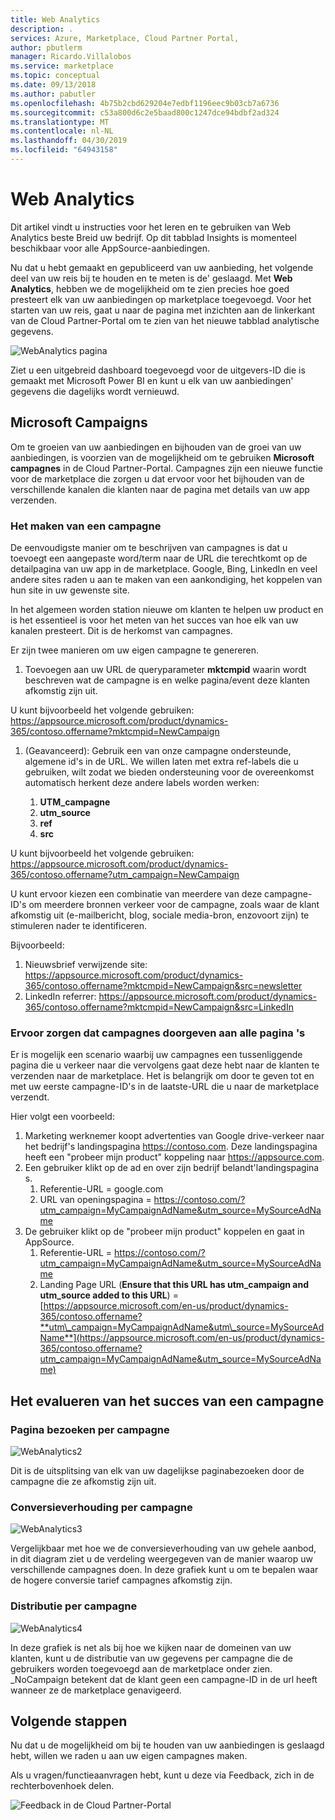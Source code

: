```yaml
---
title: Web Analytics
description: .
services: Azure, Marketplace, Cloud Partner Portal,
author: pbutlerm
manager: Ricardo.Villalobos
ms.service: marketplace
ms.topic: conceptual
ms.date: 09/13/2018
ms.author: pabutler
ms.openlocfilehash: 4b75b2cbd629204e7edbf1196eec9b03cb7a6736
ms.sourcegitcommit: c53a800d6c2e5baad800c1247dce94bdbf2ad324
ms.translationtype: MT
ms.contentlocale: nl-NL
ms.lasthandoff: 04/30/2019
ms.locfileid: "64943158"
---
```

<a name="web-analytics"></a>Web Analytics
=============

Dit artikel vindt u instructies voor het leren en te gebruiken van Web Analytics beste Breid uw bedrijf. Op dit tabblad Insights is momenteel beschikbaar voor alle AppSource-aanbiedingen.

Nu dat u hebt gemaakt en gepubliceerd van uw aanbieding, het volgende deel van uw reis bij te houden en te meten is de\' geslaagd. Met **Web Analytics**, hebben we de mogelijkheid om te zien precies hoe goed presteert elk van uw aanbiedingen op marketplace toegevoegd. Voor het starten van uw reis, gaat u naar de pagina met inzichten aan de linkerkant van de Cloud Partner-Portal om te zien van het nieuwe tabblad analytische gegevens.

![WebAnalytics pagina](./media/si-getting-started/WebAnalytics1.png)

Ziet u een uitgebreid dashboard toegevoegd voor de uitgevers-ID die is gemaakt met Microsoft Power BI en kunt u elk van uw aanbiedingen\' gegevens die dagelijks wordt vernieuwd.

<a name="microsoft-campaigns"></a>**Microsoft Campaigns**
-----------------------

Om te groeien van uw aanbiedingen en bijhouden van de groei van uw aanbiedingen, is voorzien van de mogelijkheid om te gebruiken **Microsoft campagnes** in de Cloud Partner-Portal. Campagnes zijn een nieuwe functie voor de marketplace die zorgen u dat ervoor voor het bijhouden van de verschillende kanalen die klanten naar de pagina met details van uw app verzenden.

### <a name="how-to-make-a-campaign"></a>**Het maken van een campagne**

De eenvoudigste manier om te beschrijven van campagnes is dat u toevoegt een aangepaste word/term naar de URL die terechtkomt op de detailpagina van uw app in de marketplace. Google, Bing, LinkedIn en veel andere sites raden u aan te maken van een aankondiging, het koppelen van hun site in uw gewenste site.

In het algemeen worden station nieuwe om klanten te helpen uw product en is het essentieel is voor het meten van het succes van hoe elk van uw kanalen presteert. Dit is de herkomst van campagnes.

Er zijn twee manieren om uw eigen campagne te genereren.

1. Toevoegen aan uw URL de queryparameter **mktcmpid** waarin wordt beschreven wat de campagne is en welke pagina/event deze klanten afkomstig zijn uit.

U kunt bijvoorbeeld het volgende gebruiken: <https://appsource.microsoft.com/product/dynamics-365/contoso.offername?mktcmpid=NewCampaign>

1. (Geavanceerd): Gebruik een van onze campagne ondersteunde, algemene id's in de URL. We willen laten met extra ref-labels die u gebruiken, wilt zodat we bieden ondersteuning voor de overeenkomst automatisch herkent deze andere labels worden werken:
    
    1. **UTM\_campagne**
    2. **utm\_source**
    3. **ref**
    4. **src**

U kunt bijvoorbeeld het volgende gebruiken: <https://appsource.microsoft.com/product/dynamics-365/contoso.offername?utm_campaign=NewCampaign>

U kunt ervoor kiezen een combinatie van meerdere van deze campagne-ID's om meerdere bronnen verkeer voor de campagne, zoals waar de klant afkomstig uit (e-mailbericht, blog, sociale media-bron, enzovoort zijn) te stimuleren nader te identificeren.

Bijvoorbeeld:

1. Nieuwsbrief verwijzende site:  <https://appsource.microsoft.com/product/dynamics-365/contoso.offername?mktcmpid=NewCampaign&src=newsletter>
2. LinkedIn referrer:  <https://appsource.microsoft.com/product/dynamics-365/contoso.offername?mktcmpid=NewCampaign&src=LinkedIn>

### <a name="ensuring-campaigns-pass-through-all-your-pages"></a>**Ervoor zorgen dat campagnes doorgeven aan alle pagina 's**

Er is mogelijk een scenario waarbij uw campagnes een tussenliggende pagina die u verkeer naar die vervolgens gaat deze hebt naar de klanten te verzenden naar de marketplace. Het is belangrijk om door te geven tot en met uw eerste campagne-ID's in de laatste-URL die u naar de marketplace verzendt.

Hier volgt een voorbeeld:

1. Marketing werknemer koopt advertenties van Google drive-verkeer naar het bedrijf\'s landingspagina <https://contoso.com>. Deze landingspagina heeft een \"probeer mijn product\" koppeling naar <https://appsource.com>.
2. Een gebruiker klikt op de ad en over zijn bedrijf belandt\'landingspagina s.
    1.  Referentie-URL = google.com
    2.  URL van openingspagina = <https://contoso.com/?utm_campaign=MyCampaignAdName&utm_source=MySourceAdName>
3. De gebruiker klikt op de \"probeer mijn product\" koppelen en gaat in AppSource.
    1. Referentie-URL =  <https://contoso.com/?utm_campaign=MyCampaignAdName&utm_source=MySourceAdName>
    2. Landing Page URL (**Ensure that this URL has utm\_campaign and  utm\_source added to this URL**) =  [https://appsource.microsoft.com/en-us/product/dynamics-365/contoso.offername?**utm\_campaign=MyCampaignAdName&utm\_source=MySourceAdName**](https://appsource.microsoft.com/en-us/product/dynamics-365/contoso.offername?utm_campaign=MyCampaignAdName&utm_source=MySourceAdName)

<a name="how-to-evaluate-the-success-of-a-campaign"></a>Het evalueren van het succes van een campagne
-----------------------------------------

### <a name="page-visits-by-campaign"></a>**Pagina bezoeken per campagne**

![WebAnalytics2](./media/si-getting-started/WebAnalytics2.png)

Dit is de uitsplitsing van elk van uw dagelijkse paginabezoeken door de campagne die ze afkomstig zijn uit.

### <a name="conversion-rate-by-campaign"></a>**Conversieverhouding per campagne**

![WebAnalytics3](./media/si-getting-started/WebAnalytics3.png)

Vergelijkbaar met hoe we de conversieverhouding van uw gehele aanbod, in dit diagram ziet u de verdeling weergegeven van de manier waarop uw verschillende campagnes doen. In deze grafiek kunt u om te bepalen waar de hogere conversie tarief campagnes afkomstig zijn.

### <a name="distribution-by-campaign"></a>**Distributie per campagne**

![WebAnalytics4](./media/si-getting-started/WebAnalytics4.png)

In deze grafiek is net als bij hoe we kijken naar de domeinen van uw klanten, kunt u de distributie van uw gegevens per campagne die de gebruikers worden toegevoegd aan de marketplace onder zien. \_NoCampaign betekent dat de klant geen een campagne-ID in de url heeft wanneer ze de marketplace genavigeerd.

<a name="next-steps"></a>**Volgende stappen**
--------------

Nu dat u de mogelijkheid om bij te houden van uw aanbiedingen is geslaagd hebt, willen we raden u aan uw eigen campagnes maken.

Als u vragen/functieaanvragen hebt, kunt u deze via Feedback, zich in de rechterbovenhoek delen.

![Feedback in de Cloud Partner-Portal](./media/si-getting-started/WebAnalytics5.png)
